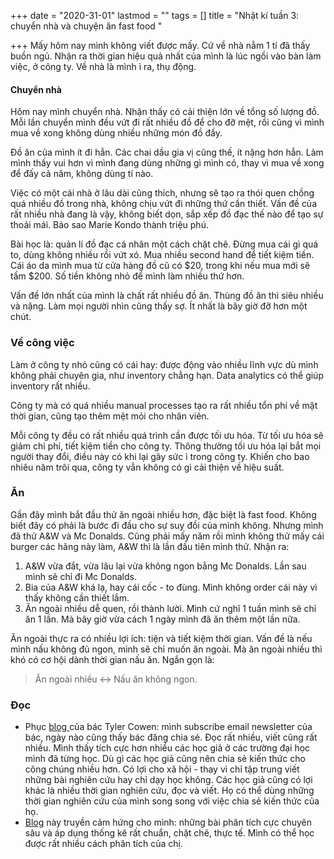 +++
date = "2020-31-01"
lastmod = ""
tags = []
title = "Nhật kí tuần 3: chuyển nhà và chuyện ăn fast food "

+++
Mấy hôm nay mình không viết được mấy. Cứ về nhà nằm 1 tí đã thấy buồn ngủ. Nhận ra thời gian hiệu quả nhất của mình là lúc ngồi vào bàn làm việc, ở công ty. Về nhà là mình ì ra, thụ động.

#### Chuyển nhà

Hôm nay mình chuyển nhà. Nhận thấy có cải thiện lớn về tổng số lượng đồ. Mỗi lần chuyển mình đều vứt đi rất nhiều đồ để cho đỡ mệt, rồi cũng vì mình mua về xong không dùng nhiều những món đồ đấy.

Đồ ăn của mình ít đi hẳn. Các chai dầu gia vị cũng thế, ít nặng hơn hẳn. Làm mình thấy vui hơn vì mình đang dùng những gì mình có, thay vì mua về xong để đấy cả năm, không dùng tí nào. 

Việc có một cái nhà ở lâu dài cũng thích, nhưng sẽ tạo ra thói quen chồng quá nhiều đồ trong nhà, không chịu vứt đi những thứ cần thiết. Vấn đề của rất nhiều nhà đang là vậy, không biết dọn, sắp xếp đồ đạc thế nào để tạo sự thoải mái. Bảo sao Marie Kondo thành triệu phú.

Bài học là: quản lí đồ đạc cá nhân một cách chặt chẽ. Đừng mua cái gì quá to, dùng không nhiều rồi vứt xó. Mua nhiều second hand để tiết kiệm tiền. Cái áo da mình mua từ cửa hàng đồ cũ có $20, trong khi nếu mua mới sẽ tầm $200. Số tiền không nhỏ để mình làm nhiều thứ hơn. 

Vấn đề lớn nhất của mình là chất rất nhiều đồ ăn. Thùng đồ ăn thì siêu nhiều và nặng. Làm mọi người nhìn cũng thấy sợ. Ít nhất là bây giờ đỡ hơn một chút.

### Về công việc

Làm ở công ty nhỏ cũng có cái hay: được động vào nhiều lĩnh vực dù mình không phải chuyên gia, như inventory chẳng hạn. Data analytics có thể giúp inventory rất nhiều.

Công ty mà có quá nhiều manual processes tạo ra rất nhiều tổn phí về mặt thời gian, cũng tạo thêm mệt mỏi cho nhân viên.

Mỗi công ty đều có rất nhiều quá trình cần được tối ưu hóa. Từ tối ưu hóa sẽ giảm chi phí, tiết kiệm tiền cho công ty. Thông thường tối ưu hóa lại bắt mọi người thay đổi, điều này có khi lại gây sức ì trong công ty. Khiến cho bao nhiêu năm trôi qua, công ty vẫn không có gì cải thiện về hiệu suất.

### Ăn

Gần đây mình bắt đầu thử ăn ngoài nhiều hơn, đặc biệt là fast food. Không biết đây có phải là bước đi đầu cho sự suy đồi của mình không. Nhưng mình đã thử A&W và Mc Donalds. Cũng phải mấy năm rồi mình không thử mấy cái burger các hãng này làm, A&W thì là lần đầu tiên mình thử. Nhận ra:

1. A&W vừa đắt, vừa lâu lại vừa không ngon bằng Mc Donalds. Lần sau mình sẽ chỉ đi Mc Donalds.
2. Bia của A&W khá lạ, hay cái cốc - to đùng. Mình không order cái này vì thấy không cần thiết lắm.
3. Ăn ngoài nhiều dễ quen, rồi thành lười. Mình cứ nghĩ 1 tuần mình sẽ chỉ ăn 1 lần. Mà bây giờ vừa cách 1 ngày mình đã ăn thêm một lần nữa.

Ăn ngoài thực ra có nhiều lợi ích: tiện và tiết kiệm thời gian. Vấn đề là nếu mình nấu không đủ ngon, mình sẽ chỉ muốn ăn ngoài. Mà ăn ngoài nhiều thì khó có cơ hội dành thời gian nấu ăn. Ngắn gọn là:

> Ăn ngoài nhiều <-> Nấu ăn không ngon.

### Đọc

* Phục [blog ](https://marginalrevolution.com/marginalrevolution/2020/01)của bác Tyler Cowen: mình subscribe email newsletter của bác, ngày nào cũng thấy bác đăng chia sẻ. Đọc rất nhiều, viết cũng rất nhiều. Mình thấy tích cực hơn nhiều các học giả ở các trường đại học mình đã từng học. Dù gì các học giả cũng nên chia sẻ kiến thức cho công chúng nhiều hơn. Có lợi cho xã hội - thay vì chỉ tập trung viết những bài nghiên cứu hay chỉ dạy học không. Các học giả cũng có lợi khác là nhiều thời gian nghiên cứu, đọc và viết. Họ có thể dùng những thời gian nghiên cứu của mình song song với việc chia sẻ kiến thức của họ.
* [Blog](https://kylascanlon.com/) này truyền cảm hứng cho mình: những bài phân tích cực chuyên sâu và áp dụng thống kê rất chuẩn, chặt chẽ, thực tế. Mình có thể học được rất nhiều cách phân tích của chị.